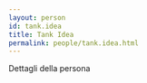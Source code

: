 ```yaml
---
layout: person
id: tank.idea
title: Tank Idea
permalink: people/tank.idea.html
---
```


Dettagli della persona